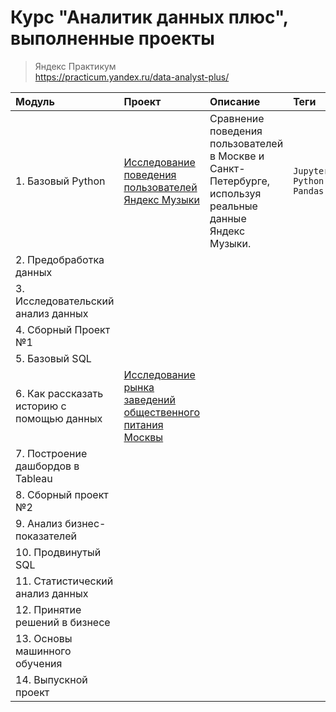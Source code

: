 # Курс "Аналитик данных плюс", выполненные проекты
> Яндекс Практикум<br>
> https://practicum.yandex.ru/data-analyst-plus/


| Модуль | Проект | Описание | Теги |
| :-------------------- | :-------------------- | :-------------------- | :-------------------- | 
| 1. Базовый Python | [Исследование поведения пользователей Яндекс Музыки](https://github.com/chernyakid/music-of-big-cities) | Сравнение поведения пользователей в Москве и Санкт-Петербурге, используя реальные данные Яндекс Музыки. | `Jupyter` `Python` `Pandas` | 
| 2. Предобработка данных |  |  |  | 
| 3. Исследовательский анализ данных |  |  |  | 
| 4. Сборный Проект №1 |  |  |  | 
| 5. Базовый SQL |  |  |  | 
| 6. Как рассказать историю с помощью данных | [Исследование рынка заведений общественного питания Москвы](https://github.com/chernyakid/moscow-catering-research) |  |  | 
| 7. Построение дашбордов в Tableau |  |  |  | 
| 8. Сборный проект №2 |  |  |  | 
| 9. Анализ бизнес-показателей |  |  |  | 
| 10. Продвинутый SQL |  |  |  | 
| 11. Статистический анализ данных |  |  |  | 
| 12. Принятие решений в бизнесе |  |  |  | 
| 13. Основы машинного обучения |  |  |  | 
| 14. Выпускной проект |  |  |  | 
